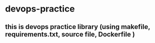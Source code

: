 # devops-practice
## this is devops practice library (using makefile, requirements.txt, source file, Dockerfile )